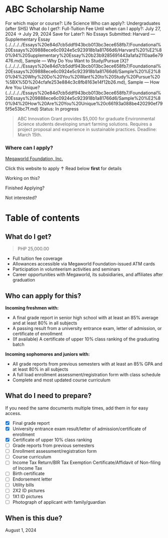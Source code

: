 # ABC Scholarship Name

For which major or course?: Life Science
Who can apply?: Undergraduates (after SHS)
What do I get?: Full-Tuition Fee
Until when can I apply?: July 27, 2024 → July 29, 2024
Save for Later?: No
Essays Submitted: Harvard — Supplementary Essay (../../../../Essays%20e84d7cb5ddf943bcb013bc3ece658fb7/Foundational%20Essays%209888ece6c0924e5c923918b1a81766d6/Harvard%20%E2%80%94%20Supplementary%20Essay%20b23b9285691443a1afa2110aa6e79476.md), Sample — Why Do You Want to Study/Pursue [X]? (../../../../Essays%20e84d7cb5ddf943bcb013bc3ece658fb7/Foundational%20Essays%209888ece6c0924e5c923918b1a81766d6/Sample%20%E2%80%94%20Why%20Do%20You%20Want%20to%20Study%20Pursue%20%5BX%5D%204cfafe253e884c3c8fb8163e14f12b26.md), Sample — How Are You Unique? (../../../../Essays%20e84d7cb5ddf943bcb013bc3ece658fb7/Foundational%20Essays%209888ece6c0924e5c923918b1a81766d6/Sample%20%E2%80%94%20How%20Are%20You%20Unique%20c66193a088be420290ef795f5e53bc7f.md)
Status: In progress

> ABC Innovation Grant provides $5,000 for graduate Environmental Science students developing smart farming solutions. Requires a project proposal and experience in sustainable practices. Deadline: March 15th.
> 

### Where can I apply?

[Megaworld Foundation, Inc.](https://www.megaworldfoundation.com/scholarship_program)

Click this website to apply ↑ Read below **first** for details

Working on this? 

Finished Applying?

Not interested?

# **Table of contents**

## What do I get?

> PHP 25,000.00
> 
- Full tuition fee coverage
- Allowances accessible via Megaworld Foundation-issued ATM cards
- Participation in volunteerism activities and seminars
- Career opportunities with Megaworld, its subsidiaries, and affiliates after graduation

## Who can apply for this?

**Incoming freshmen with:**

- A final grade report in senior high school with at least an 85% average and at least 80% in all subjects
- A passing result from a university entrance exam, letter of admission, or certificate of enrollment
- (If available) A certificate of upper 10% class ranking of the graduating batch

**Incoming sophomores and juniors with:**

- All grade reports from previous semesters with at least an 85% GPA and at least 80% in all subjects
- A full load enrollment assessment/registration form with class schedule
- Complete and most updated course curriculum

## What do I need to prepare?

If you need the same documents multiple times, add them in  for easy access.

- [x]  Final grade report
- [x]  University entrance exam result/letter of admission/certificate of enrollment
- [x]  Certificate of upper 10% class ranking
- [ ]  Grade reports from previous semesters
- [ ]  Enrollment assessment/registration form
- [ ]  Course curriculum
- [ ]  Income Tax Return/BIR Tax Exemption Certificate/Affidavit of Non-filing of Income Tax
- [ ]  Birth certificate
- [ ]  Endorsement letter
- [ ]  Utility bills
- [ ]  2X2 ID pictures
- [ ]  1X1 ID pictures
- [ ]  Photograph of applicant with family/guardian

## When is this due?

August 1, 2024